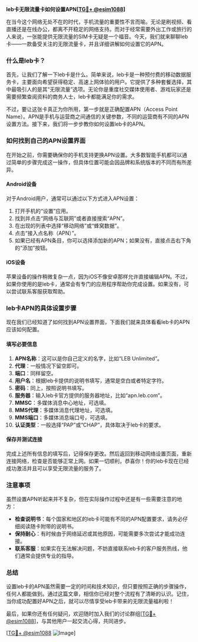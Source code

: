 **leb卡无限流量卡如何设置APN[[TG💪+ @esim1088](https://t.me/s/esim1088)]**

在当今这个网络无处不在的时代，手机流量的重要性不言而喻。无论是刷视频、看直播还是在线办公，都离不开稳定的网络支持。而对于经常需要外出工作或旅行的人来说，一张能提供无限流量的SIM卡无疑是一个福音。今天，我们就来聊聊leb卡——一款备受关注的无限流量卡，并且详细讲解如何设置它的APN。

### 什么是leb卡？

首先，让我们了解一下leb卡是什么。简单来说，leb卡是一种预付费的移动数据服务卡，主要面向希望获得稳定、高速上网体验的用户。它提供了多种套餐选择，其中最吸引人的是其“无限流量”选项。无论你是重度社交媒体使用者、游戏玩家还是需要频繁查阅资料的商务人士，leb卡都能满足你的需求。

不过，要让这张卡真正为你所用，第一步就是正确配置APN（Access Point Name）。APN是手机与运营商之间通信的关键参数，不同的运营商有不同的APN设置方法。接下来，我们将一步步教你如何设置leb卡的APN。

### 如何找到自己的APN设置界面

在开始之前，你需要确保你的手机支持更换APN设置。大多数智能手机都可以通过简单的步骤完成这一操作，但具体位置可能会因品牌和系统版本的不同而有所差异。

#### Android设备

对于Android用户，通常可以通过以下方式进入APN设置：
1. 打开手机的“设置”应用。
2. 找到并点击“网络与互联网”或者直接搜索“APN”。
3. 在出现的列表中选择“移动网络”或“蜂窝数据”。
4. 点击“接入点名称（APN）”。
5. 如果已经有APN条目，你可以选择添加新的APN；如果没有，直接点击右下角的“添加”按钮。

#### iOS设备

苹果设备的操作稍微复杂一点，因为iOS不像安卓那样允许直接编辑APN。不过，如果你使用的是leb卡，通常会有专门的应用程序帮助你完成设置。如果没有，可以尝试联系客服获取帮助。

### leb卡APN的具体设置步骤

现在我们已经知道了如何找到APN设置界面，下面我们就来具体看看leb卡的APN应该如何配置。

#### 填写必要信息

1. **APN名称**：这可以是你自己定义的名字，比如“LEB Unlimited”。
2. **代理**：一般情况下留空即可。
3. **端口**：同样留空。
4. **用户名**：根据leb卡提供的说明书填写，通常是空白或者特定字符。
5. **密码**：同上，按照说明书填写。
6. **服务器**：输入leb卡官方提供的服务器地址，比如“apn.leb.com”。
7. **MMSC**：多媒体消息中心地址，可选填。
8. **MMS代理**：多媒体消息代理地址，可选填。
9. **MMS端口**：多媒体消息端口号，可选填。
10. **认证类型**：一般选择“PAP”或“CHAP”，具体取决于leb卡的要求。

#### 保存并测试连接

完成上述所有信息的填写后，记得保存更改。然后返回到移动网络设置页面，重新连接网络，检查是否能够正常上网。如果一切顺利，恭喜你！你的leb卡现在已经成功激活并且可以享受无限流量的服务了。

### 注意事项

虽然设置APN听起来并不复杂，但在实际操作过程中还是有一些需要注意的地方：

- **检查说明书**：每个国家和地区的leb卡可能有不同的APN配置要求，请务必仔细阅读随卡附带的说明书。
- **保持耐心**：有时候由于网络延迟或其他原因，可能需要多次尝试才能成功连接。
- **联系客服**：如果实在无法解决问题，不妨直接联系leb卡的客户服务热线，他们通常会提供专业的指导。

### 总结

设置leb卡的APN虽然需要一定的时间和技术知识，但只要按照正确的步骤操作，任何人都能做到。通过这篇文章，相信你已经对整个流程有了清晰的认识。记住，当你成功配置好APN之后，就可以尽情享受leb卡带来的无限流量福利啦！

最后，如果你还有任何疑问，欢迎随时加入我们的讨论群组[[TG💪+ @esim1088](https://t.me/s/esim1088)]，与其他用户一起交流心得，共同进步。

[[TG💪+ @esim1088](https://t.me/s/esim1088) ![Image](https://i.postimg.cc/4NQfJmqS/Snipaste-2025-05-13-00-14-12.png)]